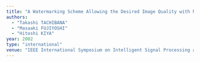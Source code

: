 ```yaml
---
title: "A Watermarking Scheme Allowing the Desired Image Quality with No Limitation on the Distribution of Watermark Sequences"
authors:
  - "Takashi TACHIBANA"
  - "Masaaki FUJIYOSHI"
  - "Hitoshi KIYA"
year: 2002
type: "international"
venue: "IEEE International Symposium on Intelligent Signal Processing and Communication Systems, pp. C6-3, Kaohsiung, Taiwan, R.O.C., 2002-11-01."
---
```

